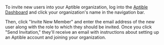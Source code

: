 To invite new users into your Aptible organization, log into the [Aptible Dashboard](https://dashboard.aptible.com) and click your organization's name in the navigation bar.

Then, click "Invite New Member" and enter the email address of the new user along with the role to which they should be invited. Once you click "Send Invitation," they'll receive an email with instructions about setting up an Aptible account and joining your organization.
